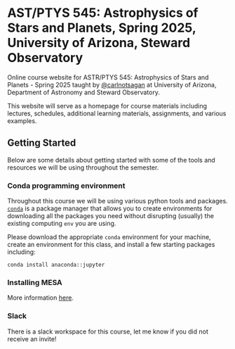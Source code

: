 # AST/PTYS 545: Astrophysics of Stars and Planets, Spring 2025, University of Arizona, Steward Observatory


Online course website for ASTR/PTYS 545: Astrophysics of Stars and Planets - Spring 2025 taught by [@carlnotsagan](https://carlnotsagan.github.io/) at University of Arizona, Department of Astronomy and Steward Observatory. 

This website will serve as a homepage for course materials including lectures, schedules, additional learning materials, assignments, and various examples. 


## Getting Started

Below are some details about getting started with some of the tools and resources we will be using throughout the semester.

### Conda programming environment

Throughout this course we will be using various python tools and packages. [`conda`](https://docs.conda.io/projects/conda/en/latest/user-guide/install/index.html) is a package manager that allows you to create environments for downloading all the packages you need without disrupting (usually) the existing computing `env` you are using. 

Please download the appropriate `conda` environment for your machine, create an environment for this class, and install a few starting packages including:

```
conda install anaconda::jupyter
```

### Installing MESA

More information [here](https://docs.mesastar.org/en/24.08.1/quickstart.html).


### Slack

There is a slack workspace for this course, let me know if you did not receive an invite! 


